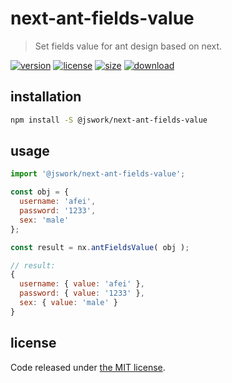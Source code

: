 # next-ant-fields-value
> Set fields value for ant design based on next.

[![version][version-image]][version-url]
[![license][license-image]][license-url]
[![size][size-image]][size-url]
[![download][download-image]][download-url]

## installation
```bash
npm install -S @jswork/next-ant-fields-value
```

## usage
```js
import '@jswork/next-ant-fields-value';

const obj = {
  username: 'afei',
  password: '1233',
  sex: 'male'
};

const result = nx.antFieldsValue( obj );

// result:
{
  username: { value: 'afei' },
  password: { value: '1233' },
  sex: { value: 'male' }
}
```

## license
Code released under [the MIT license](https://github.com/afeiship/next-ant-fields-value/blob/master/LICENSE.txt).

[version-image]: https://img.shields.io/npm/v/@jswork/next-ant-fields-value
[version-url]: https://npmjs.org/package/@jswork/next-ant-fields-value

[license-image]: https://img.shields.io/npm/l/@jswork/next-ant-fields-value
[license-url]: https://github.com/afeiship/next-ant-fields-value/blob/master/LICENSE.txt

[size-image]: https://img.shields.io/bundlephobia/minzip/@jswork/next-ant-fields-value
[size-url]: https://github.com/afeiship/next-ant-fields-value/blob/master/dist/next-ant-fields-value.min.js

[download-image]: https://img.shields.io/npm/dm/@jswork/next-ant-fields-value
[download-url]: https://www.npmjs.com/package/@jswork/next-ant-fields-value

